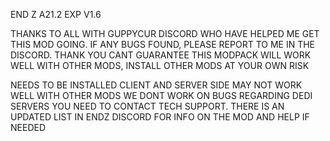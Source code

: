 END Z
A21.2 EXP V1.6

THANKS TO ALL WITH GUPPYCUR DISCORD WHO HAVE HELPED ME GET THIS MOD GOING.
IF ANY BUGS FOUND, PLEASE REPORT TO ME IN THE DISCORD. THANK YOU
CANT GUARANTEE THIS MODPACK WILL WORK WELL WITH OTHER MODS, INSTALL OTHER MODS AT YOUR OWN RISK

NEEDS TO BE INSTALLED CLIENT AND SERVER SIDE
MAY NOT WORK WELL WITH OTHER MODS
WE DONT WORK ON BUGS REGARDING DEDI SERVERS YOU NEED TO CONTACT TECH SUPPORT.
THERE IS AN UPDATED LIST IN ENDZ DISCORD FOR INFO ON THE MOD AND HELP IF NEEDED
